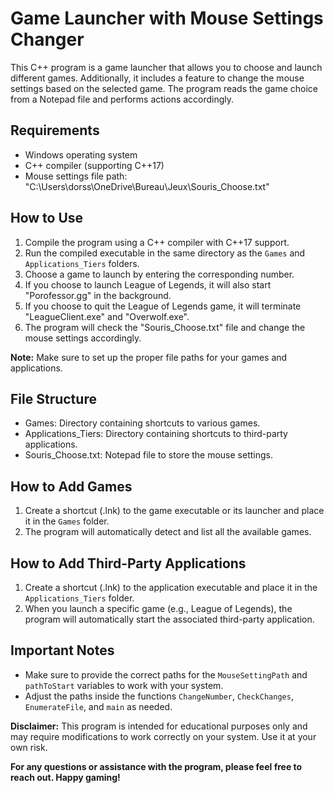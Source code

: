 
# Game Launcher with Mouse Settings Changer

This C++ program is a game launcher that allows you to choose and launch different games. Additionally, it includes a feature to change the mouse settings based on the selected game. The program reads the game choice from a Notepad file and performs actions accordingly.

## Requirements

* Windows operating system
* C++ compiler (supporting C++17)
* Mouse settings file path: "C:\Users\dorss\OneDrive\Bureau\Jeux\Souris_Choose.txt"

## How to Use

1. Compile the program using a C++ compiler with C++17 support.
2. Run the compiled executable in the same directory as the `Games` and `Applications_Tiers` folders.
3. Choose a game to launch by entering the corresponding number.
4. If you choose to launch League of Legends, it will also start "Porofessor.gg" in the background.
5. If you choose to quit the League of Legends game, it will terminate "LeagueClient.exe" and "Overwolf.exe".
6. The program will check the "Souris_Choose.txt" file and change the mouse settings accordingly.

**Note:** Make sure to set up the proper file paths for your games and applications.

## File Structure

- Games: Directory containing shortcuts to various games.
- Applications_Tiers: Directory containing shortcuts to third-party applications.
- Souris_Choose.txt: Notepad file to store the mouse settings.

## How to Add Games

1. Create a shortcut (.lnk) to the game executable or its launcher and place it in the `Games` folder.
2. The program will automatically detect and list all the available games.

## How to Add Third-Party Applications

1. Create a shortcut (.lnk) to the application executable and place it in the `Applications_Tiers` folder.
2. When you launch a specific game (e.g., League of Legends), the program will automatically start the associated third-party application.

## Important Notes

* Make sure to provide the correct paths for the `MouseSettingPath` and `pathToStart` variables to work with your system.
* Adjust the paths inside the functions `ChangeNumber`, `CheckChanges`, `EnumerateFile`, and `main` as needed.

**Disclaimer:** This program is intended for educational purposes only and may require modifications to work correctly on your system. Use it at your own risk.

**For any questions or assistance with the program, please feel free to reach out. Happy gaming!**

